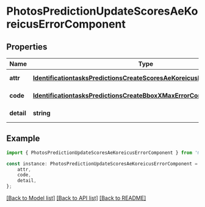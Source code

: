 # PhotosPredictionUpdateScoresAeKoreicusErrorComponent


## Properties

Name | Type | Description | Notes
------------ | ------------- | ------------- | -------------
**attr** | [**IdentificationtasksPredictionsCreateScoresAeKoreicusErrorComponentAttr**](IdentificationtasksPredictionsCreateScoresAeKoreicusErrorComponentAttr.md) |  | [default to undefined]
**code** | [**IdentificationtasksPredictionsCreateBboxXMaxErrorComponentCode**](IdentificationtasksPredictionsCreateBboxXMaxErrorComponentCode.md) |  | [default to undefined]
**detail** | **string** |  | [default to undefined]

## Example

```typescript
import { PhotosPredictionUpdateScoresAeKoreicusErrorComponent } from 'mosquito-alert';

const instance: PhotosPredictionUpdateScoresAeKoreicusErrorComponent = {
    attr,
    code,
    detail,
};
```

[[Back to Model list]](../README.md#documentation-for-models) [[Back to API list]](../README.md#documentation-for-api-endpoints) [[Back to README]](../README.md)
